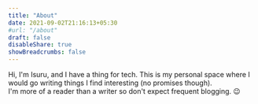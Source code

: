 ```yaml
---
title: "About"
date: 2021-09-02T21:16:13+05:30
#url: "/about"
draft: false
disableShare: true
showBreadcrumbs: false
---
```


Hi, I'm Isuru, and I have a thing for tech.
This is my personal space where I would go writing things I find interesting (no promises though).  
I'm more of a reader than a writer so don't expect frequent blogging. :wink:




